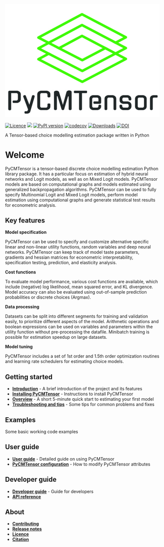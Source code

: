 ![PyCMTensor](assets/img/logo.jpg)

[![Licence](https://img.shields.io/badge/Licence-MIT-blue)](about/licence.md)
![](https://img.shields.io/pypi/pyversions/pycmtensor) 
[![PyPI version](https://badge.fury.io/py/pycmtensor.svg)](https://badge.fury.io/py/pycmtensor) 
[![codecov](https://codecov.io/gh/mwong009/pycmtensor/branch/master/graph/badge.svg?token=LFwgggDyjS)](https://codecov.io/gh/mwong009/pycmtensor) 
[![Downloads](https://static.pepy.tech/personalized-badge/pycmtensor?period=month&units=international_system&left_color=grey&right_color=orange&left_text=downloads/month)](https://pepy.tech/project/pycmtensor) 
[![DOI](https://zenodo.org/badge/460802394.svg)](https://zenodo.org/badge/latestdoi/460802394)

A Tensor-based choice modelling estimation package written in Python

# Welcome

PyCMTensor is a tensor-based discrete choice modelling estimation Python library package.
It has a particular focus on estimation of hybrid neural networks and Logit models, as well as on Mixed Logit models. PyCMTensor models are based on computational graphs and models estimated using generalized backpropagation algorithms.
PyCMTensor can be used to fully specify Multinomial Logit and Mixed Logit models, perform model estimation using computational graphs and generate statistical test results for econometric analysis.

## Key features

**Model specification**

PyCMTensor can be used to specify and customize alternative specific linear and non-linear utility functions, random variables and deep neural networks.
PyCMTensor can keep track of model taste parameters, gradients and hessian matrices for econometric interpretability, specification testing, prediction, and elasticity analysis.

**Cost functions**

To evaluate model performance, various cost functions are available, which include (negative) log likelihood, mean squared error, and KL divergence. Model accuracy can also be evaluated using out-of-sample prediction probabilities or discrete choices (Argmax). 

**Data processing**

Datasets can be split into different segments for training and validation easily, to prioritize different aspects of the model. Arithmetic operations and boolean expressions can be used on variables and parameters within the utility function without pre-processing the datafile. Minibatch training is possible for estimation speedup on large datasets.

**Model tuning**

PyCMTensor includes a set of 1st order and 1.5th order optimization routines and learning rate schedulers for estimating choice models. 

## Getting started

* [**Introduction**](getting_started/index.md) - A brief introduction of the project and its features
* [**Installing PyCMTensor**](getting_started/installation.md) - Instructions to install PyCMTensor
* [**Overview**](getting_started/overview.md) - A short 5-minute quick start to estimating your first model
* [**Troubleshooting and tips**](getting_started/troubleshooting.md) - Some tips for common problems and fixes

## Examples

Some basic working code examples

## User guide

* [**User guide**](user_guide/index.md) - Detailed guide on using PyCMTensor
* [**PyCMTensor configuration**](user_guide/configuration.md) - How to modify PyCMTensor attributes

## Developer guide

* [**Developer guide**](developer_guide/index.md) - Guide for developers
* [**API reference**](developer_guide/api/index.md)

## About

* [**Contributing**](about/contributing.md)
* [**Release notes**](about/release_notes.md)
* [**Licence**](about/licence.md)
* [**Citation**](about/citation.md)

